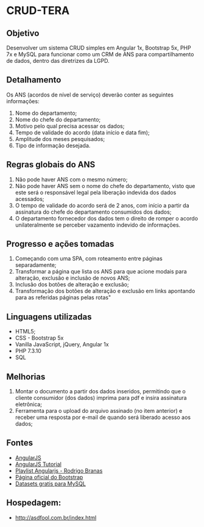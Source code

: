 # CRUD-TERA

## Objetivo

Desenvolver um sistema CRUD simples em Angular 1x, Bootstrap 5x, PHP 7x e MySQL para funcionar como um CRM de ANS para compartilhamento de dados, dentro das diretrizes da LGPD.

## Detalhamento

Os ANS (acordos de nível de serviço) deverão conter as seguintes informações:
1. Nome do departamento;
2. Nome do chefe do departamento;
3. Motivo pelo qual precisa acessar os dados;
4. Tempo de validade do acordo (data início e data fim);
5. Amplitude dos meses pesquisados;
6. Tipo de informação desejada.

## Regras globais do ANS

1. Não pode haver ANS com o mesmo número;
2. Não pode haver ANS sem o nome do chefe do departamento, visto que este será o responsável legal pela liberação indevida dos dados acessados;
3. O tempo de validade do acordo será de 2 anos, com início a partir da assinatura do chefe do departamento consumidos dos dados;
4. O departamento fornecedor dos dados tem o direito de romper o acordo unilateralmente se perceber vazamento indevido de informações.

## Progresso e ações tomadas

1. Começando com uma SPA, com roteamento entre páginas separadamente;
2. Transformar a página que lista os ANS para que acione modais para alteração, exclusão e inclusão de novos ANS;
3. Inclusão dos botões de alteração e exclusão;
4. Transformação dos botões de alteração e exclusão em links apontando para as referidas páginas pelas rotas"

## Linguagens utilizadas

* HTML5;
* CSS - Bootstrap 5x
* Vanilla JavaScript, jQuery, Angular 1x
* PHP 7.3.10
* SQL

## Melhorias
1. Montar o documento a partir dos dados inseridos, permitindo que o cliente consumidor (dos dados) imprima para pdf e insira assinatura eletrônica;
2. Ferramenta para o upload do arquivo assinado (no item anterior) e receber uma resposta por e-mail de quando será liberado acesso aos dados;

## Fontes
* [AngularJS](https://angularjs.org/)
* [AngularJS Tutorial](https://www.tutlane.com/tutorial/angularjs)
* [Playlist Angularjs - Rodrigo Branas](https://www.youtube.com/watch?v=_y7rKxqPoyg&t=25s) 
* [Página oficial do Bootstrap](https://getbootstrap.com/docs/5.3/getting-started/introduction/)
* [Datasets gratis para MySQL](https://www.databasestar.com/free-data-sets/)


## Hospedagem: 
* http://asdfool.com.br/index.html 